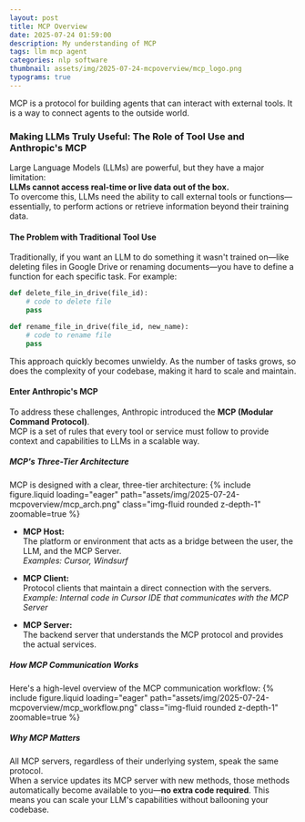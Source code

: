 ```yaml
---
layout: post
title: MCP Overview
date: 2025-07-24 01:59:00
description: My understanding of MCP
tags: llm mcp agent
categories: nlp software
thumbnail: assets/img/2025-07-24-mcpoverview/mcp_logo.png
typograms: true
---
```



MCP is a protocol for building agents that can interact with external tools. It is a way to connect agents to the outside world.

### Making LLMs Truly Useful: The Role of Tool Use and Anthropic's MCP

Large Language Models (LLMs) are powerful, but they have a major limitation:  
**LLMs cannot access real-time or live data out of the box.**  
To overcome this, LLMs need the ability to call external tools or functions—essentially, to perform actions or retrieve information beyond their training data.

#### The Problem with Traditional Tool Use

Traditionally, if you want an LLM to do something it wasn't trained on—like deleting files in Google Drive or renaming documents—you have to define a function for each specific task. For example:

```python
def delete_file_in_drive(file_id):
    # code to delete file
    pass

def rename_file_in_drive(file_id, new_name):
    # code to rename file
    pass
```

This approach quickly becomes unwieldy. As the number of tasks grows, so does the complexity of your codebase, making it hard to scale and maintain.

#### Enter Anthropic's MCP

To address these challenges, Anthropic introduced the **MCP (Modular Command Protocol)**.  
MCP is a set of rules that every tool or service must follow to provide context and capabilities to LLMs in a scalable way.

##### MCP's Three-Tier Architecture

MCP is designed with a clear, three-tier architecture:
{% include figure.liquid loading="eager" path="assets/img/2025-07-24-mcpoverview/mcp_arch.png" class="img-fluid rounded z-depth-1" zoomable=true %}

- **MCP Host:**  
  The platform or environment that acts as a bridge between the user, the LLM, and the MCP Server.  
  _Examples: Cursor, Windsurf_

- **MCP Client:**  
  Protocol clients that maintain a direct connection with the servers.  
  _Example: Internal code in Cursor IDE that communicates with the MCP Server_

- **MCP Server:**  
  The backend server that understands the MCP protocol and provides the actual services.

##### How MCP Communication Works

Here's a high-level overview of the MCP communication workflow:
{% include figure.liquid loading="eager" path="assets/img/2025-07-24-mcpoverview/mcp_workflow.png" class="img-fluid rounded z-depth-1" zoomable=true %}

##### Why MCP Matters

All MCP servers, regardless of their underlying system, speak the same protocol.  
When a service updates its MCP server with new methods, those methods automatically become available to you—**no extra code required**. This means you can scale your LLM's capabilities without ballooning your codebase.
